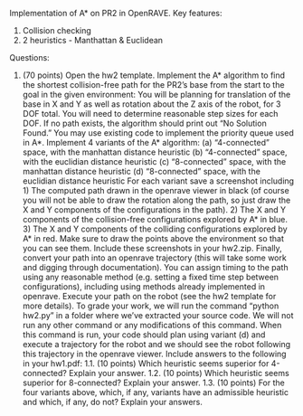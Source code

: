 Implementation of A* on PR2 in OpenRAVE. Key features:
1. Collision checking
2. 2 heuristics - Manthattan & Euclidean

Questions:

1. (70 points) Open the hw2 template. Implement the A* algorithm to find the shortest collision-free path for the PR2’s base from the start to the goal in the given environment:
You will be planning for translation of the base in X and Y as well as rotation about the Z axis of the robot, for 3 DOF total. You will need to determine reasonable step sizes for each DOF. If no path exists, the algorithm should print out “No Solution Found.” You may use existing code to implement the priority queue used in A*. Implement 4 variants of the A* algorithm:
        (a) “4-connected” space, with the manhattan distance heuristic
        (b) “4-connected” space, with the euclidian distance heuristic
        (c) “8-connected” space, with the manhattan distance heuristic
        (d) “8-connected” space, with the euclidian distance heuristic
For each variant save a screenshot including 1) The computed path drawn in the openrave viewer in black (of course you will not be able to draw the rotation along the path, so just draw the X and Y components of the configurations in the path). 2) The X and Y components of the collision-free configurations explored by A* in blue. 3) The X and Y components of the colliding configurations explored by A* in red. Make sure to draw the points above the environment so that you can see them. Include these screenshots in your hw2.zip.
Finally, convert your path into an openrave trajectory (this will take some work and digging through documentation). You can assign timing to the path using any reasonable method (e.g. setting a fixed time step between configurations), including using methods already implemented in openrave. Execute your path on the robot (see the hw2 template for more details).
To grade your work, we will run the command “python hw2.py” in a folder where we’ve extracted your source code. We will not run any other command or any modifications of this command.
When this command is run, your code should plan using variant (d) and execute a trajectory for the robot and we should see the robot following this trajectory in the openrave viewer.
Include answers to the following in your hw1.pdf:
1.1. (10 points) Which heuristic seems superior for 4-connected? Explain your answer.
1.2. (10 points) Which heuristic seems superior for 8-connected? Explain your answer.
1.3. (10 points) For the four variants above, which, if any, variants have an admissible heuristic and which, if any, do not? Explain your answers.


